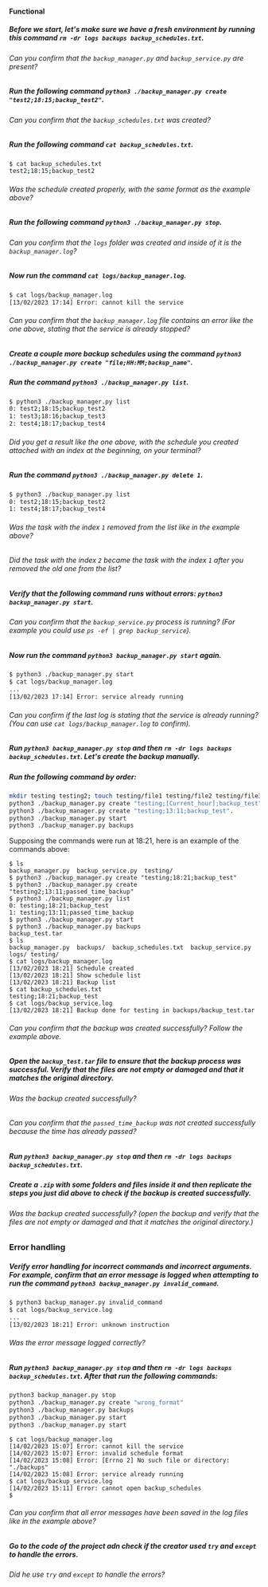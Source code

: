 #### Functional

##### Before we start, let's make sure we have a fresh environment by running this command `rm -dr logs backups backup_schedules.txt`.

###### Can you confirm that the `backup_manager.py` and `backup_service.py` are present?

##### Run the following command `python3 ./backup_manager.py create "test2;18:15;backup_test2"`.

###### Can you confirm that the `backup_schedules.txt` was created?

##### Run the following command `cat backup_schedules.txt`.

```bash
$ cat backup_schedules.txt
test2;18:15;backup_test2
```

###### Was the schedule created properly, with the same format as the example above?

##### Run the following command `python3 ./backup_manager.py stop`.

###### Can you confirm that the `logs` folder was created and inside of it is the `backup_manager.log`?

##### Now run the command `cat logs/backup_manager.log`.

```bash
$ cat logs/backup_manager.log
[13/02/2023 17:14] Error: cannot kill the service
```

###### Can you confirm that the `backup_manager.log` file contains an error like the one above, stating that the service is already stopped?

##### Create a couple more backup schedules using the command `python3 ./backup_manager.py create "file;HH:MM;backup_name"`.

##### Run the command `python3 ./backup_manager.py list`.

```bash
$ python3 ./backup_manager.py list
0: test2;18:15;backup_test2
1: test3;18:16;backup_test3
2: test4;18:17;backup_test4
```

###### Did you get a result like the one above, with the schedule you created attached with an index at the beginning, on your terminal?

##### Run the command `python3 ./backup_manager.py delete 1`.

```bash
$ python3 ./backup_manager.py list
0: test2;18:15;backup_test2
1: test4;18:17;backup_test4
```

###### Was the task with the index `1` removed from the list like in the example above?

###### Did the task with the index `2` became the task with the index `1` after you removed the old one from the list?

##### Verify that the following command runs without errors: `python3 backup_manager.py start`.

###### Can you confirm that the `backup_service.py` process is running? (For example you could use `ps -ef | grep backup_service`).

##### Now run the command `python3 backup_manager.py start` again.

```bash
$ python3 ./backup_manager.py start
$ cat logs/backup_manager.log
...
[13/02/2023 17:14] Error: service already running
```

###### Can you confirm if the last log is stating that the service is already running? (You can use `cat logs/backup_manager.log` to confirm).

##### Run `python3 backup_manager.py stop` and then `rm -dr logs backups backup_schedules.txt`. Let's create the backup manually.

##### Run the following command by order:

```bash
mkdir testing testing2; touch testing/file1 testing/file2 testing/file3
python3 ./backup_manager.py create "testing;[Current_hour];backup_test".
python3 ./backup_manager.py create "testing;13:11;backup_test".
python3 ./backup_manager.py start
python3 ./backup_manager.py backups
```

Supposing the commands were run at 18:21, here is an example of the commands above:

```console
$ ls
backup_manager.py  backup_service.py  testing/
$ python3 ./backup_manager.py create "testing;18:21;backup_test"
$ python3 ./backup_manager.py create "testing2;13:11;passed_time_backup"
$ python3 ./backup_manager.py list
0: testing;18:21;backup_test
1: testing;13:11;passed_time_backup
$ python3 ./backup_manager.py start
$ python3 ./backup_manager.py backups
backup_test.tar
$ ls
backup_manager.py  backups/  backup_schedules.txt  backup_service.py  logs/ testing/
$ cat logs/backup_manager.log
[13/02/2023 18:21] Schedule created
[13/02/2023 18:21] Show schedule list
[13/02/2023 18:21] Backup list
$ cat backup_schedules.txt
testing;18:21;backup_test
$ cat logs/backup_service.log
[13/02/2023 18:21] Backup done for testing in backups/backup_test.tar
```

###### Can you confirm that the backup was created successfully? Follow the example above.

##### Open the `backup_test.tar` file to ensure that the backup process was successful. Verify that the files are not empty or damaged and that it matches the original directory.

###### Was the backup created successfully?

###### Can you confirm that the `passed_time_backup` was not created successfully because the time has already passed?

##### Run `python3 backup_manager.py stop` and then `rm -dr logs backups backup_schedules.txt`.

##### Create a `.zip` with some folders and files inside it and then replicate the steps you just did above to check if the backup is created successfully.

###### Was the backup created successfully? (open the backup and verify that the files are not empty or damaged and that it matches the original directory.)

### Error handling

##### Verify error handling for incorrect commands and incorrect arguments. For example, confirm that an error message is logged when attempting to run the command `python3 backup_manager.py invalid_command`.

```bash
$ python3 backup_manager.py invalid_command
$ cat logs/backup_service.log
...
[13/02/2023 18:21] Error: unknown instruction
```

###### Was the error message logged correctly?

##### Run `python3 backup_manager.py stop` and then `rm -dr logs backups backup_schedules.txt`. After that run the following commands:

```bash
python3 backup_manager.py stop
python3 ./backup_manager.py create "wrong_format"
python3 ./backup_manager.py backups
python3 ./backup_manager.py start
python3 ./backup_manager.py start
```

```console
$ cat logs/backup_manager.log
[14/02/2023 15:07] Error: cannot kill the service
[14/02/2023 15:07] Error: invalid schedule format
[14/02/2023 15:08] Error: [Errno 2] No such file or directory: "./backups"
[14/02/2023 15:08] Error: service already running
$ cat logs/backup_service.log
[14/02/2023 15:11] Error: cannot open backup_schedules
$
```

###### Can you confirm that all error messages have been saved in the log files like in the example above?

##### Go to the code of the project adn check if the creator used `try` and `except` to handle the errors.

###### Did he use `try` and `except` to handle the errors?
